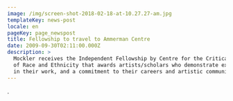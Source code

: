 ```yaml
---
image: /img/screen-shot-2018-02-18-at-10.27.27-am.jpg
templateKey: news-post
locale: en
pageKey: page_newspost
title: Fellowship to travel to Ammerman Centre
date: 2009-09-30T02:11:00.000Z
description: >
  Mockler receives the Independent Fellowship by Centre for the Critical Study
  of Race and Ethnicity that awards artists/scholars who demonstrate excellence
  in their work, and a commitment to their careers and artistic communities.
---
```

.
